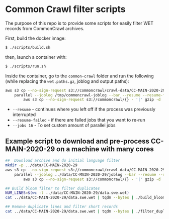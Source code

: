 # Common Crawl filter scripts

The purpose of this repo is to provide some scripts for easily filter WET records from CommonCrawl archives.

First, build the docker image:

```bash
$ ./scripts/build.sh
```

then, launch a container with:

```bash
$ ./scripts/run.sh
```

Inside the container, go to the `common-crawl` folder and run the following (while replacing the `wet.paths.gz`,
joblog and output paths):

```bash
aws s3 cp --no-sign-request s3://commoncrawl/crawl-data/CC-MAIN-2020-29/wet.paths.gz - | gzip -d \
    parallel --joblog /tmp/commoncrawl-joblog --bar --resume --resume-failed \
        aws s3 cp --no-sign-request s3://commoncrawl/{} - '|' gzip -d '|' ./filter_language.py swe >> /tmp/filtered-output.wet
```

 - `--resume` - continues where you left off if the process was previously interrupted
 - `--resume-failed` - if there are failed jobs that you want to re-run
 - `--jobs 16` - To set custom amount of parallel jobs
 
## Example script to download and pre-process CC-MAIN-2020-29 on a machine with many cores

```bash
##  Download archive and do initial language filter
mkdir -p ../data/CC-MAIN-2020-29
aws s3 cp --no-sign-request s3://commoncrawl/crawl-data/CC-MAIN-2020-29/wet.paths.gz - | gzip -d | \
    parallel --joblog ../data/CC-MAIN-2020-29/joblog --bar --resume --resume-failed --jobs 64 \
        aws s3 cp --no-sign-request s3://commoncrawl/{} - '|' gzip -d '|' ./filter_language.py swe > ../data/CC-MAIN-2020-29/data.swe.wet

## Build bloom filter to filter duplicates
NUM_LINES=$(wc -l ../data/CC-MAIN-2020-29/data.swe.wet)
cat ../data/CC-MAIN-2020-29/data.swe.wet | tqdm --bytes | ./build_bloom_filter.py --output /dev/shm/filter.bloom --capacity $NUM_LINES --false-positive-prob 1e-4

## Remove duplicate lines and filter short records
cat ../data/CC-MAIN-2020-29/data.swe.wet | tqdm --bytes | ./filter_duplicate_lines.py /dev/shm/filter.bloom | ./filter_record_length.py --min-length 1024 | gzip > ../data/CC-MAIN-2020-29/data.swe.dedup.wet.gz
```
